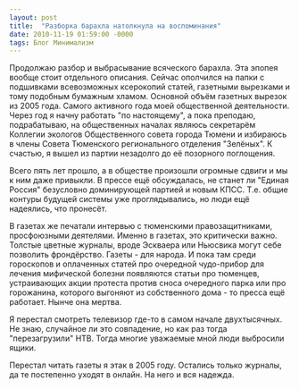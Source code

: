 ```yaml
---
layout: post
title:  "Разборка барахла натолкнула на воспоминания"
date: 2010-11-19 01:59:00 -0000
tags: Блог Минимализм
---
```


Продолжаю разбор и выбрасывание всяческого барахла. Эта эпопея вообще стоит отдельного описания. Сейчас ополчился на папки с подшивками всевозможных ксерокопий статей, газетными вырезками и тому подобным бумажным хламом. Основной объём газетных вырезок из 2005 года. Самого активного года моей общественной деятельности. Через год я начну работать "по настоящему", а пока преподаю, подрабатываю, на общественных началах являюсь секретарём Коллегии экологов Общественного совета города Тюмени и избираюсь в члены Совета Тюменского регионального отделения "Зелёных". К счастью, я вышел из партии незадолго до её позорного поглощения.

Всего пять лет прошло, а в обществе произошли огромные сдвиги и мы к ним даже привыкли. В прессе ещё обсуждалась, не станет ли "Единая Россия" безусловно доминирующей партией и новым КПСС. Т.е. общие контуры будущей системы уже проглядывались, но люди ещё надеялись, что пронесёт.

В газетах же печатали интервью с тюменскими правозащитниками, просфоюзными деятелями. Именно в газетах, это критически важно. Толстые цветные журналы, вроде Эскваера или Ньюсвика могут себе позволить фрондёрство. Газеты - для народа. И пока там среди гороскопов и оплаченных статей про очередной чудо-прибор для лечения мифической болезни появляются статьи про тюменцев, устраивающих акции протеста против сноса очередного парка или про горожанина, которого выгоняют из собственного дома - то пресса ещё работает. Нынче она мертва. 

Я перестал смотреть телевизор где-то в самом начале двухтысячных. Не знаю, случайное ли это совпадение, но как раз тогда "перезагрузили" НТВ. Тогда многие уважаемые мной люди выбросили ящики.

Перестал читать газеты я этак в 2005 году. Остались только журналы, да те постепенно уходят в онлайн. На него и вся надежда.
